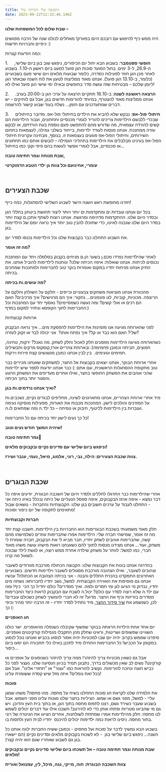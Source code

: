 ```yaml
---
title: הקבוצה שלי והכיתה שלי
date: 2023-09-22T12:32:46.146Z
---
```

**שבת שלום לכל המשפחות שלנו –**

היה ממש כיף להיפגש עם רובכם היום בפארק! מאחלים לכולנו שנה של הרבה מפגשים כיפיים וחברויות חדשות :)

כמה הודעות קצרות:

1.     **חופשי ספטמבר**: בשבוע הבא יחול יום הכיפורים, ניפגש שוב בגן ביום שלישי, ה-26.9, ל-3 ימים. בחול המועד סוכות הגן פועל למעט ביום ראשון ה-1.10. בשבוע לאחר מכן הגן חוזר לפעילות כסדרה, כלומר שבועות מלאים ויום שישי פעם בשבועיים (כלומר, ב-13.10 הגן פועל). אנחנו מאוד ממליצות לטעון את לוח השנה שבאתר הגן ליומן שלכם – מבטיחות שזה עושה סדר בחופשים ובאילו ימי שישי הגן פועל ואילו לא!

2.     **הרצאה ראשונה לשנה**: ב-16.10 תתקיים הרצאה על ערכי הגן ב-20:00 בערב. אנחנו ממליצות מאוד להצטרף, במיוחד להורימות חדשים בגן, אבל גם לותיקים – יש דברים שמתעדכנים עם הזמן... נשלח בעוד שבוע קישור להרשמה.

3.     **חיתולי פול-אפ**: נבקש שלא להביא את הילדים בחיתולי פול-אפ. מדובר בחיתולים שבכדי ללבשם הילדימות צריכים להוריד לגמרי מכנסיים ותחתונים, ועבור הילדימות הם קשים להורדה עצמאית, מה שדורש מהם להתפשט פעם נוספת בעת הורדתם, או לבקש עזרה ממחנכת. אנחנו מנסות לעודד ילדימות, בייחוד בשלבי גמילה, לעצמאות בתחום השירותים, וחיתולי הפול-אפ פוגעים בעצמאות זו. בנוסף, מבחינה עקרונית חיתולי הפול-אפ בעינינו מבלבלים את הילדימות בתהליכי הגמילה – לובשים אותם כמו תחתונים או מכנסיים, אבל לגמרי אפשר לעשות בהם פיפי וקקי כמו בחיתול...

**שבת מנוחה וגמר חתימה טובה,**

**עומרי, אחינועם וכל צוות גן ילדי הטבע הדמוקרטי**

 

## שכבת הצעירים

חזרנו מחופשת ראש השנה הישר לשבוע השלישי להסתגלות, כמה כייף!

בכל יום אנחנו עובדות.ים ומתקדמות.ים יותר ויותר ליצור תחושת ביטחון בחללי הגן ובסדר היום שלנו. ההתקדמות מדהימה ומרגשת. אנחנו רוצות לשתף אתכן.ם קצת יותר בסדר היום שלנו שנבנה לאיטו, כדי שתוכלו להבין טוב יותר איך נראה יומם של הילדימות בגן.

את השבוע התחלנו כבר בקבוצות שלנו וכל הילדימות נכנסו לסדר יום.

**מה זה אומר?**

לאחר שהילדימות נפרדו מכם.ן בשער הן.ם מניחים בקבוק בסלסלה ויחד עם המחנכת נכנסים לכיתות. אנחנו שואלות: איפה הכיתה שלנו? ונותנות לילדימות להוביל אותנו. את התיק אנחנו מניחות יחדיו במקום ואומרות בוקר טוב לחברימות ולמחנכות שמחכים בכיתה.

**מה עושים.ות בכיתה?**

מהכוורת אנחנו מוציאות משחקים צבעוניים וכייפים - חלקם על השולחן וחלקם על הריצפה. מכוניות, קוביות, לגו פונפונים... נחקור: איך הם מרגישים? איך מרכיבים? האם הם רכים או אולי קשים? ומה נעשה כשמסיימים? נאסוף יחד עם המחנכות וכל החברימות לתוך הקופסא ונחזיר למקום במדף:)

ארוחות קבוצתיות 

לפני שהארוחה מגיעה אנו מזמינות את הילדימות להפסקת מים… איך נראה הבקבוק שלי? האם הוא כבד או קל? איך נפתח אותו?  אני יכולה לבד או זקוק לעזרה?

כשהארוחה מגיעה הילדימות מוזמנים חלק לאכול וחלק לשחק. מה נאכל? ירקות, טחינה, חמוצים, חביתה וכמובן פחמימה(: ובארוחת צהריים אורז,קוסקוס מרקים ותבשילים חמימים וטעימים.  בין לבין אנחנו כמובן מנשנשים קצת פירות וירקות.

אחרי ארוחת הבוקר, אנחנו יוצאים בקבוצות אל החצר, למשחקים שאנחנו מכירים כבר טוב מתקופת ההסתגלות הראשונית, וגם אתם :) כבר אנחנו יודעות לספר שיש ילדימות שהכי אוהבים את המשחק החופשי בחצר, ואילו אחרים מעדיפים את המשחק הרגוע והסגור יותר בתוך הכיתה.

**ואיך אנחנו נרדמים.ות בגן?**

מיד אחרי ארוחת הצהריים, אנחנו מתארגנים לשינה, מחליפים לבגדים נקיים, נשכבים.ות על המזרנים והולכים לישון. המחנכות מכבות את האורות, מפעילות מוסיקה נעימה ועוברות בין הילדימות לליטוף, חיבוק או טפיחה – כל ילד.ה ומה שמתאים לו.ה.

כל כך נעים לישון יחד בכיתה עם כל החברימות!

**שיהיה המשך חודש נעים וטוב!**

**גמר חתימה טובה🌿**

**וניפגש ביום שלישי עם סדינים נקיים ובקבוקים מלאים!**

**צוות שכבת הצעירים: הילה, גבי, רוני, אלמוג, מיאל, נעמי, ענבר ושירז.**

 

## שכבת הבוגרים

אחרי שהילדימות כבר התרגלו לחללים ולסדר היום של השכבה הבוגרת, יודעים איפה כל דבר נמצא - איפה ארגז הבקבוקים, איפה ספסל הנעליים של כיתה ובכלל באיזו כיתה אני - התחלנו לעבוד על ערכים חשובים בגן שלנו: הקבוצתיות והחברות - נושאים שבול מתאימים לתקופה של יום כיפור וסוכות!

**חברות וקבוצתיות**

חלק מאוד משמעותי בשכבת הבוגרימות הוא החברויות בין הילדימות. חשבנו קצת יחד מה זה אומר, שמישהי חברה שלי: הילדימות אמרו שחברימות עוזרים כשלמישהו מהם קשה, שחברימות אוהבים לשחק יחדיו, חבר מביא לי את הבקבוק, חברה שומרת לי משחק, ועוד… אנחנו מצידנו מנסות לתווך להם כשאנחנו רואות מישהו עושה משהו מאוד חברי, כמו למשל: לוותר על משחק שילדה אחרת ממש רוצה, או לגשת לילד שבוכה לשאול מה קרה.

בהדרגה אנחנו בונות את הקבוצות שלנו: הקבוצה הכחולה מורכבת מוורודים לשעבר וצהובים לשעבר,  ואילו הצהובה מורכבת מסגולים לשעבר וילדימות חדשים. בשבועיים האחרונים התמקדנו בהכרת החללים והבנה - אני בכיתה הצהובה או הכחולה? עכשיו אנחנו גם מוסיפות את האווירה הקבוצתית. למשל, נשב יחדיו לחברותא: נשתה מים יחדיו, נבדוק מי הגיעו לגן ומי חסרים ולמה. ואיך מסדרים? כולם יחדיו! כך הכי  כיף! ומה עם ילד.ה שלא רוצה לסדר עם כולם? יכול.ה לשבת עם הבקבוק לראות כיצד החברימות מסדרים בזריזות וכיף את החצר. מדוע? זה לא חברי להמשיך לשחק כשכולם עובדים! לכן, כשנשמע את [שיר סידור החצר,](https://open.spotify.com/track/5bIEpKwEFgJzB7U3gFaeKm?autoplay=true) מיד נתחיל לסדר יחדיו - זה הרבה יותר מהיר וכיפי כך (:

**חג האופניים**

יום אחד אחת הילדות הראתה בבוקר שפשוף שקיבלה כשנפלה מהאופניים. ישר כולנו השוויינו שפשופים ושריטות, וראינו שחלק מהן התקבלו מנפילות קורקינטים ואופניים. סיפרנו שממש בקרוב יהיה יום שבו למכוניות יהיה אסור לנסוע בכביש ואנחנו נוכל לנסוע במקומן על הכביש! כל החברימות התחילו מיד לתכנן באילו כלי תחבורה הם יסעו ביום כיפור…

אבל גם כשאין מכוניות צריך להיזהר! ממה צריך להיזהר כשנוסעים על אופניים או קורקינט? נשים לב שאין מכשולים בדרך, נתבונן תמיד בכיוון הנסיעה שלנו. נעצור לפני כל כביש חוצה ונחכה להורימות. נקשיב להוראות כמו "עצור" או "תחזרי אלינו". אבל אם בכל זאת נופלים? איזה מזל שיש קסדה ששומרת עלינו! 

**סוכות**

את הלמידה שלנו לקראת חג סוכות התחלנו בשיח על מחסה. מהו מחסה? משהו שמגן עליי - למשל, מפני גשם או שמש. הציליות בחצר שלנו מגנות עלינו מפני השמש. אבל בשבוע שעבר כשירד גשם, רצנו לתפוס מחסה בתוך הגן, או בתוך בית העץ והדוכן. ויש גם מי שהביאו מטריות ופתחו אותן כדי לא להירטב! חשבנו אילו עוד דברים יכולים לשמש לנו מחסה: חלק מהילדימות אמרו שמתחת לשולחנות, אחרים הציעו את הגיטרה של רוני בתור מחסה. ניסינו לראות כמה ילדימות יכולים להיכנס  יחדיו לבית העץ ולחסות בו.

בשבוע הבא נמשיך לדבר על סוכות ועל מחסים - וכמובן ששיח החברות ילווה אותנו כל השנה… ניפגש ביום שלישי בגן  - לא לשכוח בקבוקים מלאים וסדינים נקיים (הם יישארו בגן גם לשבוע שאחריו שגם הוא יהיה קצר).

**שבת מנוחה וגמר חתימה טובה – אל תשכחו ביום שלישי סדינים נקיים ובקבוקים מלאים!**

**צוות השכבה הבוגרת: חוה, מייקי, נגה, מיכל, לין, עמנואל ואורית**